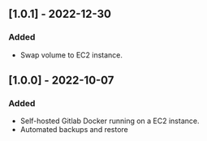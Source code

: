 ## [1.0.1] - 2022-12-30

### Added

- Swap volume to EC2 instance.

## [1.0.0] - 2022-10-07

### Added

- Self-hosted Gitlab Docker running on a EC2 instance.
- Automated backups and restore

